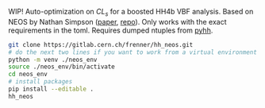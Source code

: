 WIP! Auto-optimization on $CL_s$ for a boosted HH4b VBF analysis. Based on NEOS by Nathan Simpson ([paper](https://arxiv.org/pdf/2203.05570.pdf), [repo](https://github.com/gradhep/neos)). Only works with the exact requirements in the toml. Requires dumped ntuples from [pyhh](https://gitlab.cern.ch/frenner/pyhh).

```bash
git clone https://gitlab.cern.ch/frenner/hh_neos.git
# do the next two lines if you want to work from a virtual environment
python -m venv ./neos_env
source ./neos_env/bin/activate
cd neos_env
# install packages
pip install --editable .
hh_neos
```
